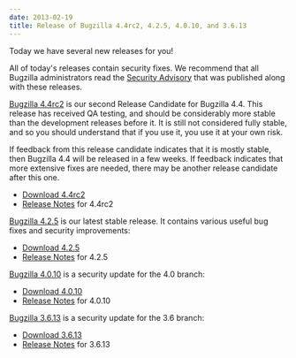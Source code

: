 ```yaml
---
date: 2013-02-19
title: Release of Bugzilla 4.4rc2, 4.2.5, 4.0.10, and 3.6.13
---
```


Today we have several new releases for you!

All of today's releases contain security fixes. We recommend that all Bugzilla administrators read the [Security Advisory](../security/3.6.12/) that was published along with these releases.

[Bugzilla 4.4rc2](../releases/4.4/) is our second Release Candidate for Bugzilla 4.4\. This release has received QA testing, and should be considerably more stable than the development releases before it. It is still not considered fully stable, and so you should understand that if you use it, you use it at your own risk.

If feedback from this release candidate indicates that it is mostly stable, then Bugzilla 4.4 will be released in a few weeks. If feedback indicates that more extensive fixes are needed, there may be another release candidate after this one.

*   [Download 4.4rc2](../download/#v44)
*   [Release Notes](../releases/4.4/release-notes.html) for 4.4rc2

[Bugzilla 4.2.5](../releases/4.2.5/) is our latest stable release. It contains various useful bug fixes and security improvements:

*   [Download 4.2.5](../download/#v42)
*   [Release Notes](../releases/4.2.5/release-notes.html) for 4.2.5

[Bugzilla 4.0.10](../releases/4.0.10/) is a security update for the 4.0 branch:

*   [Download 4.0.10](../download/#v40)
*   [Release Notes](../releases/4.0.10/release-notes.html) for 4.0.10

[Bugzilla 3.6.13](../releases/3.6.13/) is a security update for the 3.6 branch:

*   [Download 3.6.13](../download/#v36)
*   [Release Notes](../releases/3.6.13/release-notes.html) for 3.6.13

